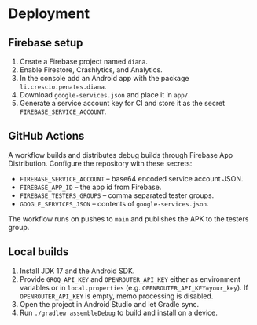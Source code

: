# Deployment

## Firebase setup

1. Create a Firebase project named `diana`.
2. Enable Firestore, Crashlytics, and Analytics.
3. In the console add an Android app with the package
   `li.crescio.penates.diana`.
4. Download `google-services.json` and place it in `app/`.
5. Generate a service account key for CI and store it as the secret
   `FIREBASE_SERVICE_ACCOUNT`.

## GitHub Actions

A workflow builds and distributes debug builds through Firebase App
Distribution. Configure the repository with these secrets:

- `FIREBASE_SERVICE_ACCOUNT` – base64 encoded service account JSON.
- `FIREBASE_APP_ID` – the app id from Firebase.
- `FIREBASE_TESTERS_GROUPS` – comma separated tester groups.
- `GOOGLE_SERVICES_JSON` – contents of `google-services.json`.

The workflow runs on pushes to `main` and publishes the APK to the testers
group.

## Local builds

1. Install JDK 17 and the Android SDK.
2. Provide `GROQ_API_KEY` and `OPENROUTER_API_KEY` either as environment variables or in `local.properties` (e.g. `OPENROUTER_API_KEY=your_key`). If `OPENROUTER_API_KEY` is empty, memo processing is disabled.
3. Open the project in Android Studio and let Gradle sync.
4. Run `./gradlew assembleDebug` to build and install on a device.
